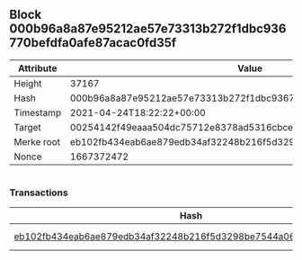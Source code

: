 ## Block 000b96a8a87e95212ae57e73313b272f1dbc936770befdfa0afe87acac0fd35f

Attribute | Value
--- | ---
Height | 37167
Hash | 000b96a8a87e95212ae57e73313b272f1dbc936770befdfa0afe87acac0fd35f
Timestamp | 2021-04-24T18:22:22+00:00
Target | 00254142f49eaaa504dc75712e8378ad5316cbcead634704b3734b6271167cc4
Merke root | eb102fb434eab6ae879edb34af32248b216f5d3298be7544a0610cb9e3e46e84
Nonce | 1667372472

```

```

### Transactions

Hash | Amount
--- | ---
[eb102fb434eab6ae879edb34af32248b216f5d3298be7544a0610cb9e3e46e84](eb102fb434eab6ae879edb34af32248b216f5d3298be7544a0610cb9e3e46e84.md) | 10.00000000 SKEPTI 
